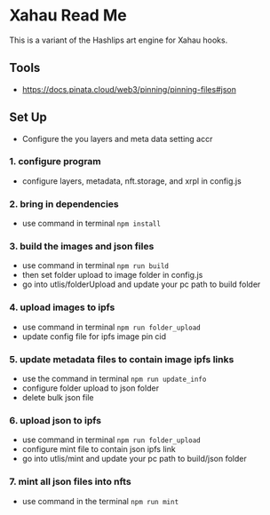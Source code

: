 # Xahau Read Me
This is a variant of the Hashlips art engine for Xahau hooks.


## Tools

- https://docs.pinata.cloud/web3/pinning/pinning-files#json


## Set Up
- Configure the you layers and meta data setting accr



### 1. configure program
- configure layers, metadata, nft.storage, and xrpl in config.js


### 2. bring in dependencies 
- use command in terminal `npm install`


### 3. build the images and json files
- use command in terminal `npm run build`
- then set folder upload to image folder in config.js
- go into utlis/folderUpload and update your pc path to build folder


### 4. upload images to ipfs
- use command in terminal `npm run folder_upload`
- update config file for ipfs image pin cid


### 5. update metadata files to contain image ipfs links
- use the command in terminal `npm run update_info`
- configure folder upload to json folder
- delete bulk json file


### 6. upload json to ipfs
- use command in terminal `npm run folder_upload`
- configure mint file to contain json ipfs link
- go into utlis/mint and update your pc path to build/json folder


### 7. mint all json files into nfts
- use command in the terminal `npm run mint`
  
  

